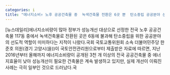 ```yaml
---
categories: i
title: "에너지소비↑ 노후 공공건축물 중  녹색건축물 전환은 6곳 뿐  탄소중립 공공분야 선도적 역할 미미"
---
```

[뉴스데일리]에너지소비량이 많아 정부가 성능개선 대상으로 선정한 전국 노후 공공건축물 117동 중에서 녹색건축물로 전환된 곳은 6동에 불과해 탄소중립을 위한 공공분야의 선도적 역할이 미미하다는 지적이 나왔다.국회 국토교통위원회 소속 더불어민주당 한준호 의원(경기 고양시(을))이 국토안전관리원으로부터 제출받은 자료에 따르면, 지난 2016년부터 올해까지 에너지소비량이 공개된 3천 개 이상의 전국 공공건축물 중 에너지효율이 낮아 성능개선이 필요한 건축물은 계속 발생하고 있지만, 실제 개선이 이뤄진 사례는 극히 일부인 것으로 드러났다.국